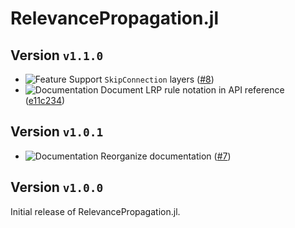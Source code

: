 # RelevancePropagation.jl
## Version `v1.1.0`
* ![Feature][badge-feature] Support `SkipConnection` layers ([#8][pr-8])
* ![Documentation][badge-docs] Document LRP rule notation in API reference 
  ([e11c234](https://github.com/Julia-XAI/RelevancePropagation.jl/commit/e11c234c09b7c5232acc5f254379ea5bd01d1e7c))

## Version `v1.0.1`
* ![Documentation][badge-docs] Reorganize documentation ([#7][pr-7])

## Version `v1.0.0`
Initial release of RelevancePropagation.jl.

<!--
# Badges
![BREAKING][badge-breaking]
![Deprecation][badge-deprecation]
![Feature][badge-feature]
![Enhancement][badge-enhancement]
![Bugfix][badge-bugfix]
![Experimental][badge-experimental]
![Maintenance][badge-maintenance]
![Documentation][badge-docs]
-->

[pr-8]: https://github.com/Julia-XAI/RelevancePropagation.jl/pull/8
[pr-7]: https://github.com/Julia-XAI/RelevancePropagation.jl/pull/7

[badge-breaking]: https://img.shields.io/badge/BREAKING-red.svg
[badge-deprecation]: https://img.shields.io/badge/deprecation-orange.svg
[badge-feature]: https://img.shields.io/badge/feature-green.svg
[badge-enhancement]: https://img.shields.io/badge/enhancement-blue.svg
[badge-bugfix]: https://img.shields.io/badge/bugfix-purple.svg
[badge-security]: https://img.shields.io/badge/security-black.svg
[badge-experimental]: https://img.shields.io/badge/experimental-lightgrey.svg
[badge-maintenance]: https://img.shields.io/badge/maintenance-gray.svg
[badge-docs]: https://img.shields.io/badge/docs-orange.svg
